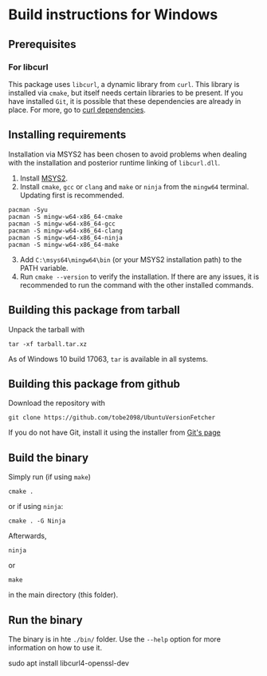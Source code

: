 # Build instructions for Windows

## Prerequisites
### For libcurl
This package uses `libcurl`, a dynamic library from `curl`. This library is installed via `cmake`, but itself needs certain libraries to be present. If you have installed `Git`, it is possible that these dependencies are already in place. For more, go to [curl dependencies](https://curl.se/docs/libs.html).  

## Installing requirements
Installation via MSYS2 has been chosen to avoid problems when dealing with the installation and posterior runtime linking of `libcurl.dll`.
1. Install [MSYS2](https://www.msys2.org/).
2. Install `cmake`, `gcc` or `clang` and `make` or `ninja` from the `mingw64` terminal. Updating first is recommended.
```
pacman -Syu
pacman -S mingw-w64-x86_64-cmake
pacman -S mingw-w64-x86_64-gcc
pacman -S mingw-w64-x86_64-clang
pacman -S mingw-w64-x86_64-ninja
pacman -S mingw-w64-x86_64-make
```
3. Add `C:\msys64\mingw64\bin` (or your MSYS2 installation path) to the PATH variable.
4. Run `cmake --version` to verify the installation. If there are any issues, it is recommended to run the command with the other installed commands. 

## Building this package from tarball
Unpack the tarball with 
```
tar -xf tarball.tar.xz
```
As of Windows 10 build 17063, `tar` is available in all systems.
## Building this package from github
Download the repository with
```
git clone https://github.com/tobe2098/UbuntuVersionFetcher
```
If you do not have Git, install it using the installer from [Git's page](https://git-scm.com/downloads)
## Build the binary
Simply run (if using `make`) 
```
cmake .
```
or if using `ninja`:
```
cmake . -G Ninja
```
Afterwards, 
```
ninja
```
or 
```
make
```
in the main directory (this folder).

## Run the binary
The binary is in hte `./bin/` folder. Use the `--help` option for more information on how to use it.


sudo apt install libcurl4-openssl-dev 